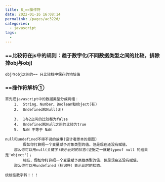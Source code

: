 ```yaml
---
title: 8_==操作符
date: 2022-01-16 16:08:14
permalink: /pages/ac322d/
categories:
  - javascript
tags:
  - 
---
```


### ==比较符在js中的规则：趋于数字化(不同数据类型之间的比较，排除掉obj与obj)
	obj与obj之间的== 只比较栈中保存的地址值

### ==操作符解析①
	首先把javascript中的数据类型分成两组：
		1.	String、Number、Boolean和Object(有)
		2.	Undefined和Null(无)
		
		3.	1与2之间的比较都为false 
		4.	Undefined和Null之间的比较为true
		5.  NaN 不等于 NaN
		
	null和undefined不得不说的故事(设计者原本的意图)
			假如你打算把一个变量赋予对象类型的值，但是现在还没有赋值，
		那么你可以用null(关键字)表示此时的状态(证据之一就是typeof null 的结果是'object')；
			相反，假如你打算把一个变量赋予原始类型的值，但是现在还没有赋值，
		那么你可以用undefined（标识符）表示此时的状态。

	统统往数字转！！！



